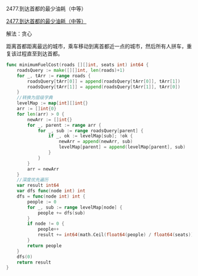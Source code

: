 2477.到达首都的最少油耗（中等）

[2477.到达首都的最少油耗（中等）](https://leetcode.cn/problems/minimum-fuel-cost-to-report-to-the-capital/)



解法：贪心



距离首都距离最远的城市，乘车移动到离首都近一点的城市，然后所有人拼车，重复该过程直至到达首都。



```go
func minimumFuelCost(roads [][]int, seats int) int64 {
	roadsQuery := make([][]int, len(roads)+1)
	for _, tArr := range roads {
		roadsQuery[tArr[0]] = append(roadsQuery[tArr[0]], tArr[1])
		roadsQuery[tArr[1]] = append(roadsQuery[tArr[1]], tArr[0])
	}
	//转换为层级字典
	levelMap := map[int][]int{}
	arr := []int{0}
	for len(arr) > 0 {
		newArr := []int{}
		for _, parent := range arr {
			for _, sub := range roadsQuery[parent] {
				if _, ok := levelMap[sub]; !ok {
					newArr = append(newArr, sub)
					levelMap[parent] = append(levelMap[parent], sub)
				}
			}
		}
		arr = newArr
	}
	//深度优先遍历
	var result int64
	var dfs func(node int) int
	dfs = func(node int) int {
		people := 0
		for _, sub := range levelMap[node] {
			people += dfs(sub)
		}
		if node != 0 {
			people++
			result += int64(math.Ceil(float64(people) / float64(seats)))
		}
		return people
	}
	dfs(0)
	return result
}
```
